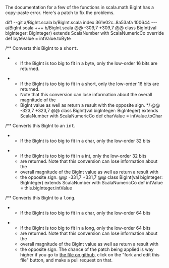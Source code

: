 The documentation for a few of the functions in scala.math.BigInt has a copy-paste error.  Here's a patch to fix the problems.


diff --git a/BigInt.scala b/BigInt.scala
index 361e02c..8a53afa 100644
--- a/BigInt.scala
+++ b/BigInt.scala
@@ -309,7 +309,7 @@ class BigInt(val bigInteger: BigInteger) extends ScalaNumber with ScalaNumericCo
   override def byteValue   = intValue.toByte

   /** Converts this BigInt to a <tt>short</tt>.
-   *  If the BigInt is too big to fit in a byte, only the low-order 16 bits are returned.
+   *  If the BigInt is too big to fit in a short, only the low-order 16 bits are returned.
    *  Note that this conversion can lose information about the overall magnitude of the
    *  BigInt value as well as return a result with the opposite sign.
    */
@@ -323,7 +323,7 @@ class BigInt(val bigInteger: BigInteger) extends ScalaNumber with ScalaNumericCo
   def charValue   = intValue.toChar

   /** Converts this BigInt to an <tt>int</tt>.
-   *  If the BigInt is too big to fit in a char, only the low-order 32 bits
+   *  If the BigInt is too big to fit in a int, only the low-order 32 bits
    *  are returned. Note that this conversion can lose information about the
    *  overall magnitude of the BigInt value as well as return a result with
    *  the opposite sign.
@@ -331,7 +331,7 @@ class BigInt(val bigInteger: BigInteger) extends ScalaNumber with ScalaNumericCo
   def intValue    = this.bigInteger.intValue

   /** Converts this BigInt to a <tt>long</tt>.
-   *  If the BigInt is too big to fit in a char, only the low-order 64 bits
+   *  If the BigInt is too big to fit in a long, only the low-order 64 bits
    *  are returned. Note that this conversion can lose information about the
    *  overall magnitude of the BigInt value as well as return a result with
    *  the opposite sign.
The chance of the patch being applied is way higher if you go to [the file on github](https://github.com/scala/scala/blob/master/src/library/scala/math/BigInt.scala), click on the "fork and edit this file" button, and make a pull request on that.
